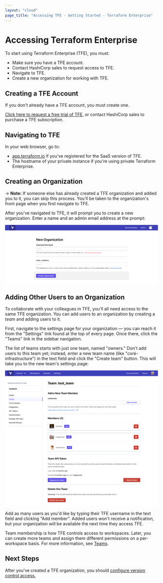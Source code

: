 ```yaml
---
layout: "cloud"
page_title: "Accessing TFE - Getting Started - Terraform Enterprise"
---
```


# Accessing Terraform Enterprise

To start using Terraform Enterprise (TFE), you must:

- Make sure you have a TFE account.
- Contact HashiCorp sales to request access to TFE.
- Navigate to TFE.
- Create a new organization for working with TFE.

## Creating a TFE Account

If you don't already have a TFE account, you must create one.

[Click here to request a free trial of TFE][signup], or contact HashiCorp sales to purchase a TFE subscription.

[signup]: https://www.hashicorp.com/products/terraform/?utm_source=oss&utm_medium=header-nav&utm_campaign=terraform&_ga=2.40850658.1512399790.1504740058-931972891.1498668200#terraform-contact-form

## Navigating to TFE

In your web browser, go to:

- [app.terraform.io](https://app.terraform.io) if you've registered for the SaaS version of TFE.
- The hostname of your private instance if you're using private Terraform Enterprise.

## Creating an Organization

-> **Note:** If someone else has already created a TFE organization and added you to it, you can skip this process. You'll be taken to the organization's front page when you first navigate to TFE.

After you've navigated to TFE, it will prompt you to create a new organization. Enter a name and an admin email address at the prompt:

![TFE's new organization prompt](../users-teams-organizations/images/org-new.png)

## Adding Other Users to an Organization

To collaborate with your colleagues in TFE, you'll all need access to the same TFE organization. You can add users to an organization by creating a _team_ and adding users to it.

First, navigate to the settings page for your organization — you can reach it from the "Settings" link found at the top of every page. Once there, click the "Teams" link in the sidebar navigation.

The list of teams starts with just one team, named "owners." Don't add users to this team yet; instead, enter a new team name (like "core-infrastructure") in the text field and click the "Create team" button. This will take you to the new team's settings page:

![adding members to a team](../users-teams-organizations/images/teams-team-settings.png)

Add as many users as you'd like by typing their TFE username in the text field and clicking "Add member". Added users won't receive a notification, but your organization will be available the next time they access TFE.

Team membership is how TFE controls access to workspaces. Later, you can create more teams and assign them different permissions on a per-workspace basis. For more information, see [Teams](../users-teams-organizations/teams.html).

## Next Steps

After you've created a TFE organization, you should [configure version control access.](./vcs.html)

